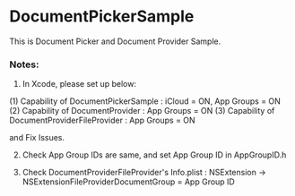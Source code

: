 DocumentPickerSample
=============
This is Document Picker and Document Provider Sample.

### Notes: 
1. In Xcode, please set up below:
	
  (1) Capability of DocumentPickerSample : iCloud = ON, App Groups = ON
  (2) Capability of DocumentProvider : App Groups = ON
  (3) Capability of DocumentProviderFileProvider : App Groups = ON

and Fix Issues.

2. Check App Group IDs are same, and set App Group ID in AppGroupID.h

3.  Check DocumentProviderFileProvider's Info.plist : NSExtension -> NSExtensionFileProviderDocumentGroup = App Group ID
